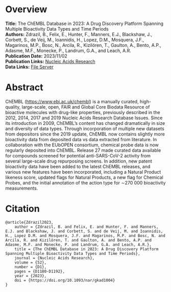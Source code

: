# Overview
**Title:** The ChEMBL Database in 2023: A Drug Discovery Platform Spanning Multiple Bioactivity Data Types and Time
Periods<br>
**Authors:** Zdrazil, B., Felix, E., Hunter, F., Manners, E.J., Blackshaw, J., Corbett, S., de Veij, M., Ioannidis, H.,
Lopez, D.M., Mosquera, J.F., Magarinos, M.P., Bosc, N., Arcila, R., Kizilören, T., Gaulton, A., Bento, A.P.,
Adasme, M.F., Monecke, P., Landrum, G.A., and Leach, A.R.<br>
**Publication Date:** 2023/11/02<br>
**Publication Links:** [Nucleic Acids Research](https://academic.oup.com/nar/article/52/D1/D1180/7337608)<br>
**Data Links:** [File Server](https://ftp.ebi.ac.uk/pub/databases/chembl/ChEMBLdb)


# Abstract
ChEMBL (https://www.ebi.ac.uk/chembl) is a manually curated, high-quality, large-scale, open, FAIR and Global Core
Biodata Resource of bioactive molecules with drug-like properties, previously described in the 2012, 2014, 2017 and 2019
Nucleic Acids Research Database Issues. Since its introduction in 2009, ChEMBL’s content has changed dramatically in
size and diversity of data types. Through incorporation of multiple new datasets from depositors since the 2019 update,
ChEMBL now contains slightly more bioactivity data from deposited data vs data extracted from literature. In
collaboration with the EUbOPEN consortium, chemical probe data is now regularly deposited into ChEMBL. Release 27 made
curated data available for compounds screened for potential anti-SARS-CoV-2 activity from several large-scale drug
repurposing screens. In addition, new patent bioactivity data have been added to the latest ChEMBL releases, and various
new features have been incorporated, including a Natural Product likeness score, updated flags for Natural Products, a
new flag for Chemical Probes, and the initial annotation of the action type for ∼270 000 bioactivity measurements.


# Citation
```
@article{Zdrazil2023,
    author = {Zdrazil, B. and Felix, E. and Hunter, F. and Manners, E.J. and Blackshaw, J. and Corbett, S. and de Veij, M. and Ioannidis, H., Lopez D.M. and Mosquera, J.F. and Magarinos, M.P. and Bosc, N. and Arcila, R. and Kizilören, T. and Gaulton, A. and Bento, A.P. and Adasme, M.F. and Monecke, P. and Landrum, G.A. and Leach, A.R.},
    title = {The ChEMBL Database in 2023: A Drug Discovery Platform Spanning Multiple Bioactivity Data Types and Time Periods},
    journal = {Nucleic Acids Research},
    volume = {52},
    number = {D1},
    pages = {D1180-D1192},
    year = {2023},
    doi = {https://doi.org/10.1093/nar/gkad1004}
}
```
